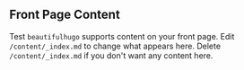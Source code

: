 ## Front Page Content
Test `beautifulhugo` supports content on your front page. Edit `/content/_index.md` to change what appears here. Delete `/content/_index.md` if you don't want any content here.
